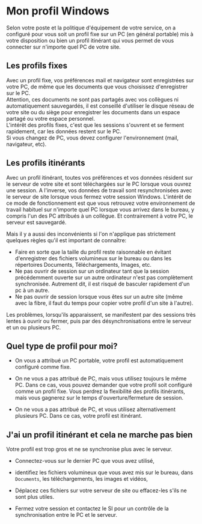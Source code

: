 # Mon profil Windows

Selon votre poste et la politique d'équipement de votre service, on a configuré pour vous soit un profil fixe sur un PC (en général portable) mis à votre disposition ou bien un profil itinérant qui vous permet de vous connecter sur n'importe quel PC de votre site.

## Les profils fixes
Avec un profil fixe, vos préférences mail et navigateur sont enregistrées sur votre PC, de même que les documents que vous choisissez d'enregistrer sur le PC.  
Attention, ces documents ne sont pas partagés avec vos collègues ni automatiquement sauvegardés, il est conseillé d'utiliser le disque réseau de votre site ou du siège pour enregistrer les documents
dans un espace partagé ou votre espace personnel.  
L'intérêt des profils fixes, c'est que les sessions s'ouvrent et se ferment rapidement, car les données restent sur le PC.  
Si vous changez de PC, vous devez configurer l'environnement (mail, navigateur, etc).

## Les profils itinérants
Avec un profil itinérant, toutes vos préférences et vos données résident sur le serveur de votre site et sont téléchargées sur le PC lorsque vous ouvrez une session. A l'inverse, vos données de travail sont resynchronisées avec le serveur de site lorsque vous fermez votre session Windows.
L'intérêt de ce mode de fonctionnement est que vous retrouvez votre environnement de travail habituel sur n'importe quel PC lorsque vous arrivez dans le bureau, y compris l'un des PC attribués à un collègue. Et contrairement à votre PC, le serveur est sauvegardé.  

Mais il y a aussi des inconvénients si l'on n'applique pas strictement quelques règles qu'il est important de connaître:

- Faire en sorte que la taille du profil reste raisonnable en évitant d'enregistrer des fichiers volumineux sur le bureau ou dans les répertoires Documents, Téléchargements, Images, etc.
- Ne pas ouvrir de session sur un ordinateur tant que la session précédemment ouverte sur un autre ordinateur n'est pas complètement synchronisée. Autrement dit, il est risqué de basculer rapidement d'un pc à un autre.
- Ne pas ouvrir de session lorsque vous êtes sur un autre site (même avec la fibre, il faut du temps pour copier votre profil d'un site à l'autre).

Les problèmes, lorsqu'ils apparaissent, se manifestent par des sessions très lentes à ouvrir ou fermer, puis par des désynchronisations entre le serveur et un ou plusieurs PC.

## Quel type de profil pour moi?
- On vous a attribué un PC portable, votre profil est automatiquement configuré comme fixe.

- On ne vous a pas attribué de PC, mais vous utilisez toujours le même PC. Dans ce cas, vous pouvez demander que votre profil soit configuré comme un profil fixe. Vous perdrez la flexibilité des profils itinérants, mais vous gagnerez sur le temps d'ouverture/fermeture de session.
- On ne vous a pas attribué de PC, et vous utilisez alternativement plusieurs PC. Dans ce cas, votre profil est itinérant.

## J'ai un profil itinérant et cela ne marche pas bien
Votre profil est trop gros et ne se synchronise plus avec le serveur.  

- Connectez-vous sur le dernier PC que vous avez utilisé,

- identifiez les fichiers volumineux que vous avez mis sur le bureau, dans `Documents`, les téléchargements, les images et vidéos,

- Déplacez ces fichiers sur votre serveur de site ou effacez-les s'ils ne sont plus utiles.

- Fermez votre session et contactez le SI pour un contrôle de la synchronisation entre le PC et le serveur.
